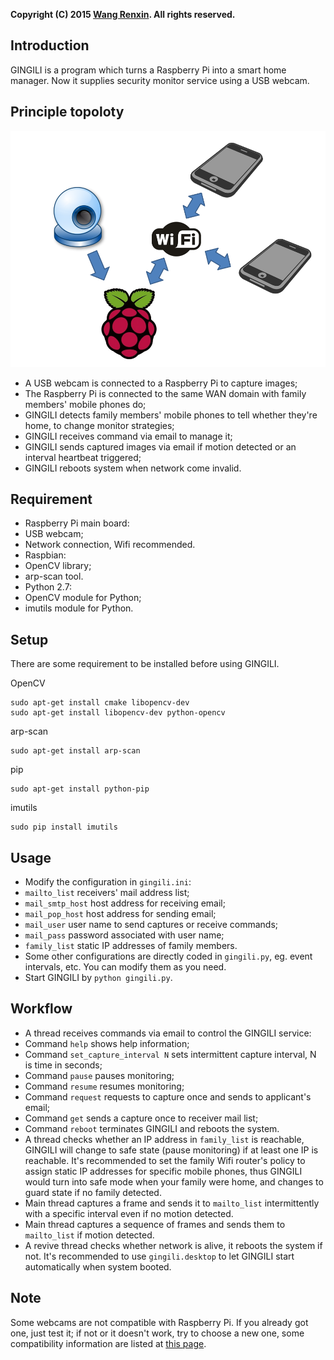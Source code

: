 **Copyright (C) 2015 [Wang Renxin](https://cn.linkedin.com/pub/wang-renxin/43/494/20). All rights reserved.**

## Introduction

GINGILI is a program which turns a Raspberry Pi into a smart home manager.
Now it supplies security monitor service using a USB webcam.

## Principle topoloty

![](https://github.com/paladin-t/gingili/blob/master/topology.png)

 * A USB webcam is connected to a Raspberry Pi to capture images;
 * The Raspberry Pi is connected to the same WAN domain with family members'
mobile phones do;
 * GINGILI detects family members' mobile phones to tell whether they're home,
to change monitor strategies;
 * GINGILI receives command via email to manage it;
 * GINGILI sends captured images via email if motion detected or an interval
heartbeat triggered;
 * GINGILI reboots system when network come invalid.

## Requirement

 * Raspberry Pi main board:
  * USB webcam;
  * Network connection, Wifi recommended.
 * Raspbian:
  * OpenCV library;
  * arp-scan tool.
 * Python 2.7:
  * OpenCV module for Python;
  * imutils module for Python.

## Setup

There are some requirement to be installed before using GINGILI.

OpenCV

    sudo apt-get install cmake libopencv-dev
    sudo apt-get install libopencv-dev python-opencv

arp-scan

    sudo apt-get install arp-scan

pip

    sudo apt-get install python-pip

imutils

    sudo pip install imutils

## Usage

 * Modify the configuration in `gingili.ini`:
  * `mailto_list` receivers' mail address list;
  * `mail_smtp_host` host address for receiving email;
  * `mail_pop_host` host address for sending email;
  * `mail_user` user name to send captures or receive commands;
  * `mail_pass` password associated with user name;
  * `family_list` static IP addresses of family members.
 * Some other configurations are directly coded in `gingili.py`, eg. event
intervals, etc. You can modify them as you need.
 * Start GINGILI by `python gingili.py`.

## Workflow

 * A thread receives commands via email to control the GINGILI service:
  * Command `help` shows help information;
  * Command `set_capture_interval N` sets intermittent capture interval, N is
time in seconds;
  * Command `pause` pauses monitoring;
  * Command `resume` resumes monitoring;
  * Command `request` requests to capture once and sends to applicant's email;
  * Command `get` sends a capture once to receiver mail list;
  * Command `reboot` terminates GINGILI and reboots the system.
 * A thread checks whether an IP address in `family_list` is reachable, GINGILI
will change to safe state (pause monitoring) if at least one IP is reachable.
It's recommended to set the family Wifi router's policy to assign static IP
addresses for specific mobile phones, thus GINGILI would turn into safe mode
when your family were home, and changes to guard state if no family detected.
 * Main thread captures a frame and sends it to `mailto_list` intermittently
with a specific interval even if no motion detected.
 * Main thread captures a sequence of frames and sends them to `mailto_list` if
motion detected.
 * A revive thread checks whether network is alive, it reboots the system if
not. It's recommended to use `gingili.desktop` to let GINGILI start
automatically when system booted.

## Note

Some webcams are not compatible with Raspberry Pi. If you already got one, just
test it; if not or it doesn't work, try to choose a new one, some compatibility
information are listed at [this page](http://elinux.org/RPi_USB_Webcams).

